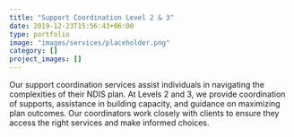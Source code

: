 ```yaml
---
title: "Support Coordination Level 2 & 3"
date: 2019-12-23T15:56:43+06:00
type: portfolio
image: "images/services/placeholder.png"
category: []
project_images: []
---
```


Our support coordination services assist individuals in navigating the complexities of their NDIS plan. At Levels 2 and 3, we provide coordination of supports, assistance in building capacity, and guidance on maximizing plan outcomes. Our coordinators work closely with clients to ensure they access the right services and make informed choices.